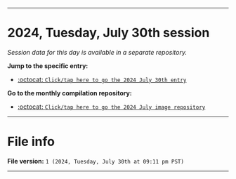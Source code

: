 
***

# 2024, Tuesday, July 30th session

_Session data for this day is available in a separate repository._

**Jump to the specific entry:**

- [:octocat: `Click/tap here to go the 2024 July 30th entry`](https://github.com/seanpm2001/SeansLifeArchive_Images_MotorWorld_CarFactory_Y2024_V7/tree/SeansLifeArchive_Images_MotorWorld_CarFactory_Y2024_V7_Main-dev/2024/07_July/30/)

**Go to the monthly compilation repository:**

- [:octocat: `Click/tap here to go the 2024 July image repository`](https://github.com/seanpm2001/SeansLifeArchive_Images_MotorWorld_CarFactory_Y2024_V7/)

***

# File info

**File version:** `1 (2024, Tuesday, July 30th at 09:11 pm PST)`

***
